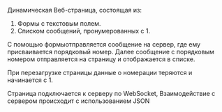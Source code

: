 Динамическая Веб-страница, состоящая из:
1. Формы с текстовым полем.
2. Списком сообщений, пронумерованных с 1.

С помощью формыотправляется сообщение на сервер, где ему присваивается порядковый номер.
Далее сообщение с порядковым номером отправляется на страницу и отображается в списке.

При перезагрузке страницы данные о номерации теряются и начинается с 1.

Страница подключается к серверу по WebSocket, Взаимодействие с сервером происходит с использованием JSON
